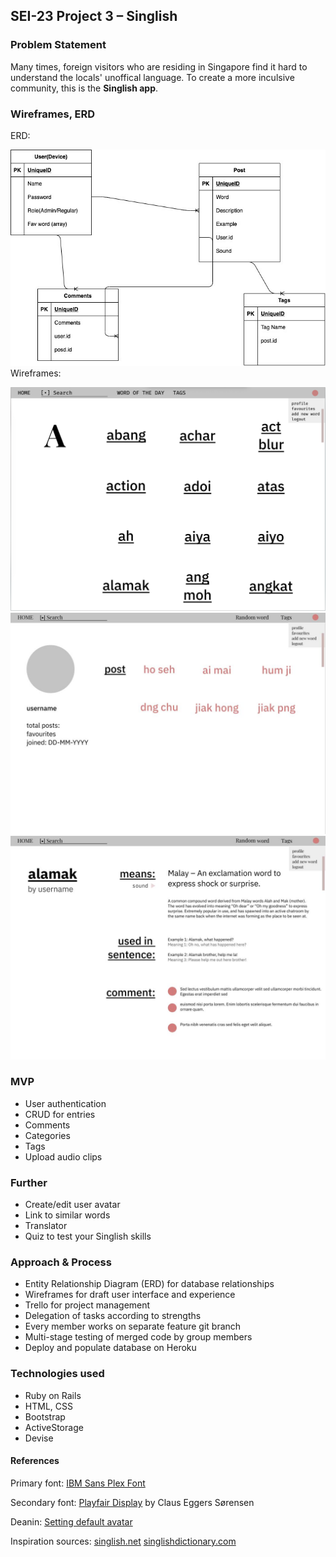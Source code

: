 ## SEI-23 Project 3 – Singlish

### Problem Statement
Many times, foreign visitors who are residing in Singapore find it hard to understand the locals' unoffical language. To create a more inculsive community, this is the <strong>Singlish app</strong>. 

### Wireframes, ERD
ERD:

![ERD](app/assets/images/singlish_app_db_copy.jpg)
Wireframes:

![wireframe 1](app/assets/images/wireframe_1.jpg)
![wireframe 2](app/assets/images/wireframe_2.JPG)
![wireframe 3](app/assets/images/wireframe_3.JPG)

### MVP 
- User authentication
- CRUD for entries
- Comments
- Categories
- Tags
- Upload audio clips

### Further
- Create/edit user avatar
- Link to similar words
- Translator
- Quiz to test your Singlish skills

### Approach & Process
- Entity Relationship Diagram (ERD) for database relationships
- Wireframes for draft user interface and experience
- Trello for project management 
- Delegation of tasks according to strengths
- Every member works on separate feature git branch
- Multi-stage testing of merged code by group members
- Deploy and populate database on Heroku

### Technologies used
- Ruby on Rails
- HTML, CSS
- Bootstrap
- ActiveStorage
- Devise

#### References
Primary font: <a href="https://fonts.google.com/specimen/IBM+Plex+Sans?query=IBM+">IBM Sans Plex Font</a>

Secondary font: <a href="https://www.typewolf.com/site-of-the-day/fonts/playfair-display">Playfair Display</a> by Claus Eggers Sørensen

Deanin: <a href="https://www.youtube.com/watch?v=BYvzLYRIZK4&t=887s">Setting default avatar</a>

Inspiration sources:
<a href="https://www.singlish.net/">singlish.net</a>
<a href="http://www.singlishdictionary.com/">singlishdictionary.com</a>